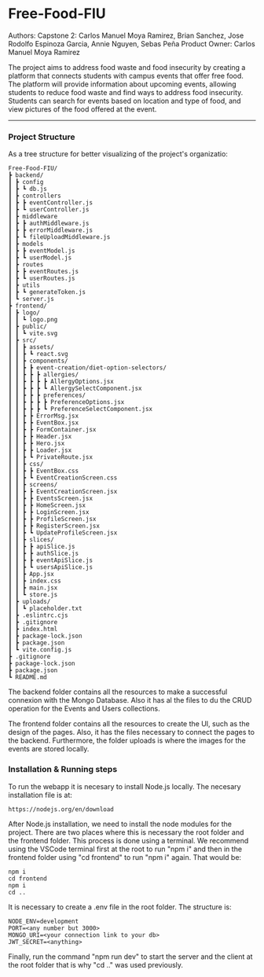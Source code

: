 # Free-Food-FIU

Authors:
Capstone 2: Carlos Manuel Moya Ramirez, Brian Sanchez, Jose Rodolfo Espinoza Garcia, Annie Nguyen, Sebas Peña
Product Owner: Carlos Manuel Moya Ramirez

The project aims to address food waste and food insecurity by creating a platform that connects students with campus events that offer free food. The platform will provide information about upcoming events, allowing students to reduce food waste and find ways to address food insecurity. Students can search for events based on location and type of food, and view pictures of the food offered at the event.

---

### Project Structure

As a tree structure for better visualizing of the project's organizatio:

```
Free-Food-FIU/
┣ backend/
┃ ┣ config
┃ ┣ ┗ db.js
┃ ┣ controllers
┃ ┣ ┣ eventController.js
┃ ┣ ┗ userController.js
┃ ┣ middleware
┃ ┣ ┣ authMiddleware.js
┃ ┣ ┣ errorMiddleware.js
┃ ┣ ┗ fileUploadMiddleware.js
┃ ┣ models
┃ ┣ ┣ eventModel.js
┃ ┣ ┗ userModel.js
┃ ┣ routes
┃ ┣ ┣ eventRoutes.js
┃ ┣ ┗ userRoutes.js
┃ ┣ utils
┃ ┣ ┗ generateToken.js
┃ ┗ server.js
┣ frontend/
┃ ┣ logo/
┃ ┃ ┗ logo.png
┃ ┣ public/
┃ ┃ ┗ vite.svg
┃ ┣ src/
┃ ┃ ┣ assets/
┃ ┃ ┣ ┗ react.svg
┃ ┃ ┣ components/
┃ ┃ ┣ ┣ event-creation/diet-option-selectors/
┃ ┃ ┣ ┣ ┣ allergies/
┃ ┃ ┣ ┣ ┣ ┣ AllergyOptions.jsx
┃ ┃ ┣ ┣ ┣ ┗ AllergySelectComponent.jsx
┃ ┃ ┣ ┣ ┣ preferences/
┃ ┃ ┣ ┣ ┣ ┣ PreferenceOptions.jsx
┃ ┃ ┣ ┣ ┣ ┗ PreferenceSelectComponent.jsx
┃ ┃ ┣ ┣ ErrorMsg.jsx
┃ ┃ ┣ ┣ EventBox.jsx
┃ ┃ ┣ ┣ FormContainer.jsx
┃ ┃ ┣ ┣ Header.jsx
┃ ┃ ┣ ┣ Hero.jsx
┃ ┃ ┣ ┣ Loader.jsx
┃ ┃ ┣ ┗ PrivateRoute.jsx
┃ ┃ ┣ css/
┃ ┃ ┣ ┣ EventBox.css
┃ ┃ ┣ ┗ EventCreationScreen.css
┃ ┃ ┣ screens/
┃ ┃ ┣ ┣ EventCreationScreen.jsx
┃ ┃ ┣ ┣ EventsScreen.jsx
┃ ┃ ┣ ┣ HomeScreen.jsx
┃ ┃ ┣ ┣ LoginScreen.jsx
┃ ┃ ┣ ┣ ProfileScreen.jsx
┃ ┃ ┣ ┣ RegisterScreen.jsx
┃ ┃ ┣ ┗ UpdateProfileScreen.jsx
┃ ┃ ┣ slices/
┃ ┃ ┣ ┣ apiSlice.js
┃ ┃ ┣ ┣ authSlice.js
┃ ┃ ┣ ┣ eventApiSlice.js
┃ ┃ ┣ ┗ usersApiSlice.js
┃ ┃ ┣ App.jsx
┃ ┃ ┣ index.css
┃ ┃ ┣ main.jsx
┃ ┃ ┗ store.js
┃ ┣ uploads/
┃ ┃ ┗ placeholder.txt
┃ ┣ .eslintrc.cjs
┃ ┣ .gitignore
┃ ┣ index.html
┃ ┣ package-lock.json
┃ ┣ package.json
┃ ┗ vite.config.js
┣ .gitignore
┣ package-lock.json
┣ package.json
┗ README.md
```

The backend folder contains all the resources to make a successful connexion with the Mongo Database. Also it has al the files to du the CRUD operation for the Events and Users collections.

The frontend folder contains all the resources to create the UI, such as the design of the pages. Also, it has the files necessary to connect the pages to the backend. Furthermore, the folder uploads is where the images for the events are stored locally.

### Installation & Running steps

To run the webapp it is necesary to install Node.js locally. The necesary installation file is at:

```
https://nodejs.org/en/download
```

After Node.js installation, we need to install the node modules for the project. There are two places where this is necessary the root folder and the frontend folder. This process is done using a terminal. We recommend using the VSCode terminal first at the root to run "npm i" and then in the frontend folder using "cd frontend" to run "npm i" again.
That would be:

```
npm i
cd frontend
npm i
cd ..
```

It is necessary to create a .env file in the root folder. The structure is:

```
NODE_ENV=development
PORT=<any number but 3000>
MONGO_URI=<your connection link to your db>
JWT_SECRET=<anything>
```

Finally, run the command "npm run dev" to start the server and the client at the root folder that is why "cd .." was used previously.
